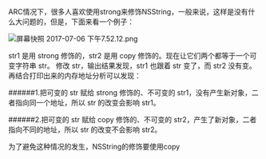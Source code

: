ARC情况下，很多人喜欢使用strong来修饰NSString，一般来说，这样是没有什么大问题的，但是，下面来看一个例子：


![屏幕快照 2017-07-06 下午7.52.12.png](http://upload-images.jianshu.io/upload_images/1613923-488e7e1cf080c83a.png?imageMogr2/auto-orient/strip%7CimageView2/2/w/1240)


str1 是用 strong 修饰的，str2 是用 copy 修饰的。现在让它们两个都等于一个可变字符串 str。
修改 str，输出结果发现，str1 也跟着 str 变了，而 str2 没有变。再结合打印出来的内存地址分析可以发现：

######1.把可变的 str 赋给 strong 修饰的、不可变的 str1，没有产生新对象，二者指向同一个地址，所以 str 的改变会影响 str1。

######2.把可变的 str 赋给 copy 修饰的、不可变的 str2，产生了新对象，二者指向不同的地址，所以 str 的改变不会影响 str2。

为了避免这种情况的发生，NSString的修饰要使用copy




